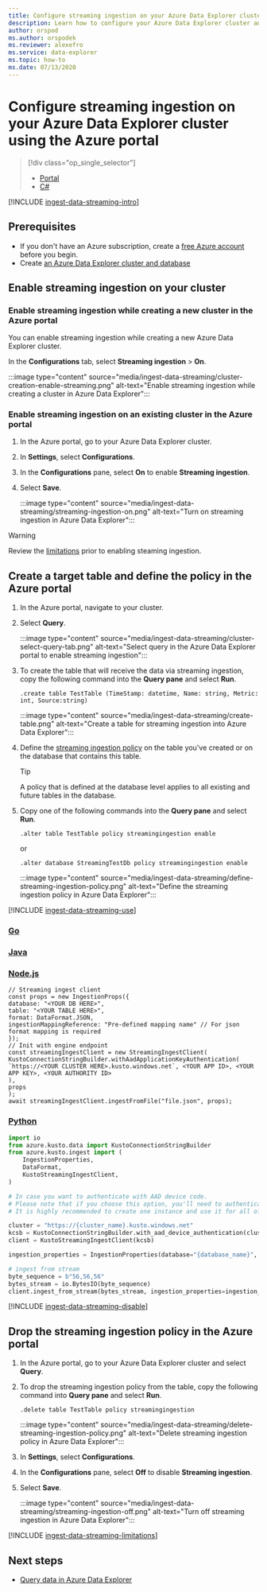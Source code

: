 ```yaml
---
title: Configure streaming ingestion on your Azure Data Explorer cluster using the Azure portal
description: Learn how to configure your Azure Data Explorer cluster and start loading data with streaming ingestion  using Azure portal.
author: orspod
ms.author: orspodek
ms.reviewer: alexefro
ms.service: data-explorer
ms.topic: how-to
ms.date: 07/13/2020
---
```


# Configure streaming ingestion on your Azure Data Explorer cluster using the Azure portal

> [!div class="op_single_selector"]
> * [Portal](ingest-data-streaming.md)
> * [C#](ingest-data-streaming-csharp.md)

[!INCLUDE [ingest-data-streaming-intro](includes/ingest-data-streaming-intro.md)]

## Prerequisites

* If you don't have an Azure subscription, create a [free Azure account](https://azure.microsoft.com/free/) before you begin.
* Create [an Azure Data Explorer cluster and database](create-cluster-database-portal.md)

## Enable streaming ingestion on your cluster

### Enable streaming ingestion while creating a new cluster in the Azure portal

You can enable streaming ingestion while creating a new Azure Data Explorer cluster.

In the **Configurations** tab, select **Streaming ingestion** > **On**.

:::image type="content" source="media/ingest-data-streaming/cluster-creation-enable-streaming.png" alt-text="Enable streaming ingestion while creating a cluster in Azure Data Explorer":::

### Enable streaming ingestion on an existing cluster in the Azure portal

1. In the Azure portal, go to your Azure Data Explorer cluster.
1. In **Settings**, select **Configurations**.
1. In the **Configurations** pane, select **On** to enable **Streaming ingestion**.
1. Select **Save**.

    :::image type="content" source="media/ingest-data-streaming/streaming-ingestion-on.png" alt-text="Turn on streaming ingestion in Azure Data Explorer":::

> [!WARNING]
> Review the [limitations](#limitations) prior to enabling steaming ingestion.

## Create a target table and define the policy in the Azure portal

1. In the Azure portal, navigate to your cluster.
1. Select **Query**.

    :::image type="content" source="media/ingest-data-streaming/cluster-select-query-tab.png" alt-text="Select query in the Azure Data Explorer portal to enable streaming ingestion":::

1. To create the table that will receive the data via streaming ingestion, copy the following command into the **Query pane** and select **Run**.

    ```Kusto
    .create table TestTable (TimeStamp: datetime, Name: string, Metric: int, Source:string)
    ```

    :::image type="content" source="media/ingest-data-streaming/create-table.png" alt-text="Create a table for streaming ingestion into Azure Data Explorer":::

1. Define the [streaming ingestion policy](kusto/management/streamingingestionpolicy.md) on the table you've created or on the database that contains this table.

    > [!TIP]
    > A policy that is defined at the database level applies to all existing and future tables in the database.

1. Copy one of the following commands into the **Query pane** and select **Run**.

    ```kusto
    .alter table TestTable policy streamingingestion enable
    ```

    or

    ```kusto
    .alter database StreamingTestDb policy streamingingestion enable
    ```

    :::image type="content" source="media/ingest-data-streaming/define-streaming-ingestion-policy.png" alt-text="Define the streaming ingestion policy in Azure Data Explorer":::

[!INCLUDE [ingest-data-streaming-use](includes/ingest-data-streaming-types.md)]

### [Go](#tab/go)

### [Java](#tab/java)

### [Node.js](#tab/nodejs)

```nodejs
// Streaming ingest client 
const props = new IngestionProps({
database: "<YOUR DB HERE>",
table: "<YOUR TABLE HERE>",
format: DataFormat.JSON,
ingestionMappingReference: "Pre-defined mapping name" // For json format mapping is required
});
// Init with engine endpoint
const streamingIngestClient = new StreamingIngestClient(
KustoConnectionStringBuilder.withAadApplicationKeyAuthentication(
`https://<YOUR CLUSTER HERE>.kusto.windows.net`, <YOUR APP ID>, <YOUR APP KEY>, <YOUR AUTHORITY ID>
),
props
);
await streamingIngestClient.ingestFromFile("file.json", props);
```

### [Python](#tab/python)

```python
import io
from azure.kusto.data import KustoConnectionStringBuilder
from azure.kusto.ingest import (
    IngestionProperties,
    DataFormat,
    KustoStreamingIngestClient,
)

# In case you want to authenticate with AAD device code.
# Please note that if you choose this option, you'll need to authenticate for every new instance that is initialized.
# It is highly recommended to create one instance and use it for all of your queries.

cluster = "https://{cluster_name}.kusto.windows.net"
kcsb = KustoConnectionStringBuilder.with_aad_device_authentication(cluster)
client = KustoStreamingIngestClient(kcsb)

ingestion_properties = IngestionProperties(database="{database_name}", table="{table_name}", data_format=DataFormat.CSV)

# ingest from stream
byte_sequence = b"56,56,56"
bytes_stream = io.BytesIO(byte_sequence)
client.ingest_from_stream(bytes_stream, ingestion_properties=ingestion_properties)
```

[!INCLUDE [ingest-data-streaming-disable](includes/ingest-data-streaming-disable.md)]

## Drop the streaming ingestion policy in the Azure portal

1. In the Azure portal, go to your Azure Data Explorer cluster and select **Query**.
1. To drop the streaming ingestion policy from the table, copy the following command into **Query pane** and select **Run**.

    ```Kusto
    .delete table TestTable policy streamingingestion
    ```

    :::image type="content" source="media/ingest-data-streaming/delete-streaming-ingestion-policy.png" alt-text="Delete streaming ingestion policy in Azure Data Explorer":::

1. In **Settings**, select **Configurations**.
1. In the **Configurations** pane, select **Off** to disable **Streaming ingestion**.
1. Select **Save**.

    :::image type="content" source="media/ingest-data-streaming/streaming-ingestion-off.png" alt-text="Turn off streaming ingestion in Azure Data Explorer":::

[!INCLUDE [ingest-data-streaming-limitations](includes/ingest-data-streaming-limitations.md)]

## Next steps

* [Query data in Azure Data Explorer](web-query-data.md)
